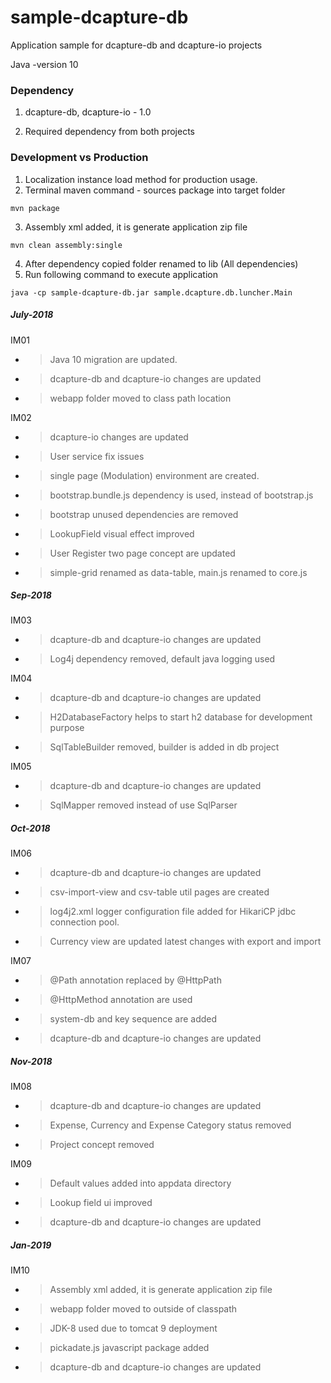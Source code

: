 # sample-dcapture-db 

Application sample for dcapture-db and dcapture-io projects

Java -version 10

### Dependency

1. dcapture-db, dcapture-io - 1.0

2. Required dependency from both projects

### Development vs Production

1. Localization instance load method for production usage.
2. Terminal maven command - sources package into target folder
```
mvn package 
```
3. Assembly xml added, it is generate application zip file  
```
mvn clean assembly:single
```
4. After dependency copied folder renamed to lib (All dependencies)
5. Run following command to execute application  
```
java -cp sample-dcapture-db.jar sample.dcapture.db.luncher.Main
```  
 
##### July-2018

IM01

- >Java 10 migration are updated.
- >dcapture-db and dcapture-io changes are updated
- >webapp folder moved to class path location

IM02

- >dcapture-io changes are updated
- >User service fix issues
- >single page (Modulation) environment are created.
- >bootstrap.bundle.js dependency is used, instead of bootstrap.js 
- >bootstrap unused dependencies are removed
- >LookupField visual effect improved
- >User Register two page concept are updated
- >simple-grid renamed as data-table, main.js renamed to core.js

##### Sep-2018

IM03

- >dcapture-db and dcapture-io changes are updated
- >Log4j dependency removed, default java logging used

IM04

- >dcapture-db and dcapture-io changes are updated
- >H2DatabaseFactory helps to start h2 database for development purpose
- >SqlTableBuilder removed, builder is added in db project

IM05

- >dcapture-db and dcapture-io changes are updated
- >SqlMapper removed instead of use SqlParser

##### Oct-2018

IM06

- >dcapture-db and dcapture-io changes are updated
- >csv-import-view and csv-table util pages are created
- >log4j2.xml logger configuration file added for HikariCP jdbc connection pool.
- >Currency view are updated latest changes with export and import

IM07

- >@Path annotation replaced by @HttpPath 
- >@HttpMethod annotation are used
- >system-db and key sequence are added
- >dcapture-db and dcapture-io changes are updated

##### Nov-2018

IM08

- >dcapture-db and dcapture-io changes are updated
- >Expense, Currency and Expense Category status removed
- >Project concept removed

IM09

- >Default values added into appdata directory
- >Lookup field ui improved
- >dcapture-db and dcapture-io changes are updated

##### Jan-2019

IM10

- >Assembly xml added, it is generate application zip file
- >webapp folder moved to outside of classpath
- >JDK-8 used due to tomcat 9 deployment
- >pickadate.js javascript package added
- >dcapture-db and dcapture-io changes are updated
